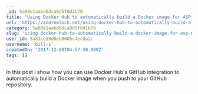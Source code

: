 ```yaml
---
_id: 5a88e1aabd6dca0d5f0d1b70
title: "Using Docker Hub to automatically build a Docker image for ASP.NET Core apps"
url: 'https://andrewlock.net/using-docker-hub-to-automatically-build-a-docker-image-for-asp-net-core-apps/'
category: 5a88e1aabd6dca0d5f0d1b70
slug: 'using-docker-hub-to-automatically-build-a-docker-image-for-asp-net-core-apps'
user_id: 5a83ce59d6eb0005c4ecda2c
username: 'bill-s'
createdOn: '2017-12-08T04:57:50.000Z'
tags: []
---
```


In this post I show how you can use Docker Hub's GitHub integration to automatically build a Docker image when you push to your GitHub repository.

